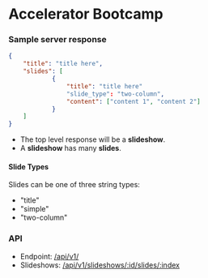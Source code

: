 Accelerator Bootcamp
==

### Sample server response
```json
{ 
	"title": "title here",
	"slides": [
			{ 
				"title": "title here"
				"slide_type": "two-column",
				"content": ["content 1", "content 2"]
			}
	]
}
```

* The top level response will be a __slideshow__.
* A __slideshow__ has many __slides__.

#### Slide Types
Slides can be one of three string types:
* "title"
* "simple"
* "two-column"

### API
* Endpoint: [/api/v1/](#)
* Slideshows: [/api/v1/slideshows/:id/slides/:index](#)
